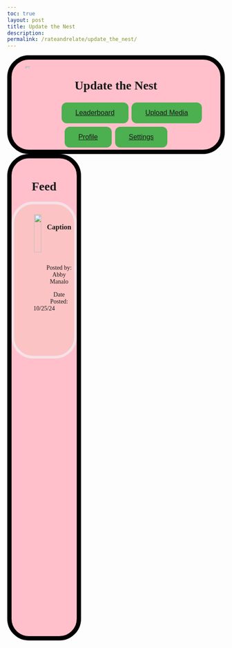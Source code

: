 ```yaml
---
toc: true
layout: post
title: Update the Nest
description:
permalink: /rateandrelate/update_the_nest/
---
```

<style>
.feedContainer {
    transform: translateY(-90px);
}

.postFeed {
    border: 6px solid black;
    background-color: #FBC3C3;
    border-color: #F5E1E7;
    border-radius: 50px;
    height: 350px;
}

.textContainer {
    transform: translateY(20px)
}

.textInfo {
    transform: translateY(30px)
}

.imageContainer {
    height: auto;
    display: inline;
    float: left;
    width: 50%;
    transform: translateX(20px) translateY(23px);
    text-align: center;
}

.imageContainer > img {
    width: 50%;
    display: inline-block;
}

.feed {
    border: 10px solid black;
    border-radius: 50px;
    background-color: pink;
    text-align: center;
    padding: 100px 0 3px 0;
    height: 1000px;
    font-family: 'Playfair Display', serif;
    float: left;
}

.header {
        border: 10px solid black;
        border-radius: 50px;
        background-color: pink;
        text-align: center;
        padding: 5px 0 3px 0;
        height: 200px;
        font-family: 'Playfair Display', serif;
    }

  .headerImage > img {
    height: auto;
    display: inline;
    width: 15%;
    float: left;
    transform: translateY(-80px);
  }

.styled-button {
            background-color: #4CAF50;
            border: none;
            color: white;
            padding: 15px 32px;
            text-align: center;
            text-decoration: none;
            display: inline-block;
            font-size: 16px;
            margin: 4px 2px;
            cursor: pointer;
            border-radius: 12px;
            transition: background-color 0.3s, transform 0.2s;
        }

        .styled-button:hover {
            background-color: #45a049;
            transform: scale(1.05);
        }

        .styled-button:active {
            background-color: #3e8e41;
            transform: scale(0.95);
        }
</style>

<div style="text-align: center;" class="header">
    <h1> Update the Nest </h1>
    <div class="headerImage">
        <img src="{{site.baseurl}}/images/about/CSP_LOGO-removebg-preview.png" style="display: block; margin: 0 auto;" alt="Logo">
    </div>
    <div class="headerText">
        <button class="styled-button"><a href="">Leaderboard</a></button>
        <button class="styled-button"><a href="">Upload Media</a></button>
        <button class="styled-button"><a href="">Profile</a></button>
        <button class="styled-button"><a href="">Settings</a></button>
    </div>
</div>

<div class="feed">
    <div class="feedContainer" id="feedContainer">
    <h1> Feed </h1>
        <div class="postFeed">
            <div class="imageContainer">
                <img src="{{site.baseurl}}/images/tempPhoto.jpg">
            </div>
            <div class="textContainer">
                <h3>Caption</h3><br>
                <div class="textInfo">
                    <p>Posted by: Abby Manalo</p><p>Date Posted: 10/25/24</p>
                </div>
            </div>
        </div>
</div>

<script type="module">
import { createImagePost } from '{{site.baseurl}}/assets/js/createRateAndRelateFeedList.js';
import { pythonURI, fetchOptions } from '{{site.baseurl}}/assets/js/api/config.js';

const postApiUrl = `${pythonURI}/api/nestPost`;

async function generatePosts() {
    try {
        // Define the fetch requests
        const postApiRequest = fetch(postApiUrl, fetchOptions);
        // Run all fetch requests concurrently
        const [postApiResponse] = await Promise.all([
            postApiRequest
        ]);
        // Check for errors in the responses
        if (!postApiResponse.ok) {
            throw new Error('Failed to fetch post API links: ' + postApiResponse.statusText);
        }        
        // Parse the JSON data
        const postData = await postApiResponse.json();

        // Iterate over the postData and create HTML elements for each item
        const feedList = document.getElementById("feedContainer")
        // Create an array of promises
        const postPromises = [];

        postData.forEach(postItem => {
            // Use imported function
            postPromises.push(createImagePost(postItem).then(postElement => {
                feedList.appendChild(postElement);
            }));
        });
        await Promise.all(postPromises);

    } catch (error) {
        console.error('Error fetching data:', error);
    }
}

generatePosts()
</script>